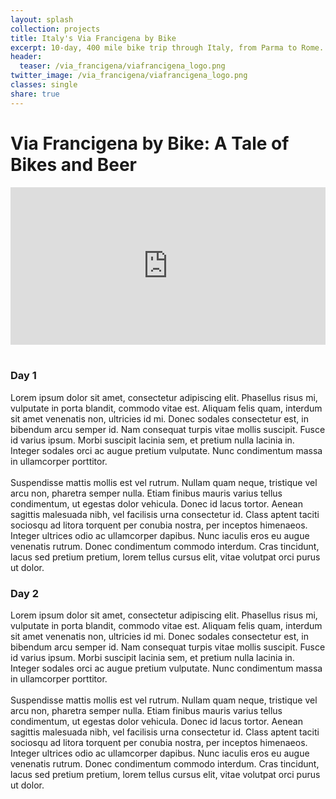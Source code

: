 ```yaml
---
layout: splash
collection: projects
title: Italy's Via Francigena by Bike
excerpt: 10-day, 400 mile bike trip through Italy, from Parma to Rome.
header:
  teaser: /via_francigena/viafrancigena_logo.png
twitter_image: /via_francigena/viafrancigena_logo.png
classes: single
share: true
---
```


# Via Francigena by Bike: A Tale of Bikes and Beer  

<style>
    .google-maps {
        position: relative;
        padding-bottom: 50%; // This is the aspect ratio
        height: 0;
        overflow: hidden;
    }
    .google-maps iframe {
        position: absolute;
        top: 0;
        left: 0;
        width: 100% !important;
        height: 100% !important;
    }
</style>

<div class="google-maps">
    <iframe src="https://www.google.com/maps/d/u/0/embed?mid=1grDzQ9fHjTTwn7ap_8gv5HdjjROCOA6O" width="600" height="450" frameborder="0" style="border:0"></iframe>
</div>
<br>

### Day 1
Lorem ipsum dolor sit amet, consectetur adipiscing elit. Phasellus risus mi, vulputate in porta blandit, commodo vitae est. Aliquam felis quam, interdum sit amet venenatis non, ultricies id mi. Donec sodales consectetur est, in bibendum arcu semper id. Nam consequat turpis vitae mollis suscipit. Fusce id varius ipsum. Morbi suscipit lacinia sem, et pretium nulla lacinia in. Integer sodales orci ac augue pretium vulputate. Nunc condimentum massa in ullamcorper porttitor.  
<br>
Suspendisse mattis mollis est vel rutrum. Nullam quam neque, tristique vel arcu non, pharetra semper nulla. Etiam finibus mauris varius tellus condimentum, ut egestas dolor vehicula. Donec id lacus tortor. Aenean sagittis malesuada nibh, vel facilisis urna consectetur id. Class aptent taciti sociosqu ad litora torquent per conubia nostra, per inceptos himenaeos. Integer ultrices odio ac ullamcorper dapibus. Nunc iaculis eros eu augue venenatis rutrum. Donec condimentum commodo interdum. Cras tincidunt, lacus sed pretium pretium, lorem tellus cursus elit, vitae volutpat orci purus ut dolor.

### Day 2
Lorem ipsum dolor sit amet, consectetur adipiscing elit. Phasellus risus mi, vulputate in porta blandit, commodo vitae est. Aliquam felis quam, interdum sit amet venenatis non, ultricies id mi. Donec sodales consectetur est, in bibendum arcu semper id. Nam consequat turpis vitae mollis suscipit. Fusce id varius ipsum. Morbi suscipit lacinia sem, et pretium nulla lacinia in. Integer sodales orci ac augue pretium vulputate. Nunc condimentum massa in ullamcorper porttitor.  
<br>
Suspendisse mattis mollis est vel rutrum. Nullam quam neque, tristique vel arcu non, pharetra semper nulla. Etiam finibus mauris varius tellus condimentum, ut egestas dolor vehicula. Donec id lacus tortor. Aenean sagittis malesuada nibh, vel facilisis urna consectetur id. Class aptent taciti sociosqu ad litora torquent per conubia nostra, per inceptos himenaeos. Integer ultrices odio ac ullamcorper dapibus. Nunc iaculis eros eu augue venenatis rutrum. Donec condimentum commodo interdum. Cras tincidunt, lacus sed pretium pretium, lorem tellus cursus elit, vitae volutpat orci purus ut dolor.

